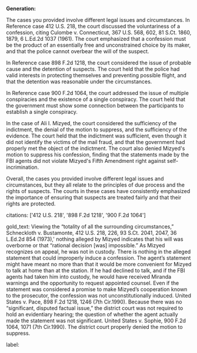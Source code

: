 **Generation:**



The cases you provided involve different legal issues and circumstances. In Reference case 412 U.S. 218, the court discussed the voluntariness of a confession, citing Culombe v. Connecticut, 367 U.S. 568, 602, 81 S.Ct. 1860, 1879, 6 L.Ed.2d 1037 (1961). The court emphasized that a confession must be the product of an essentially free and unconstrained choice by its maker, and that the police cannot overbear the will of the suspect.

In Reference case 898 F.2d 1218, the court considered the issue of probable cause and the detention of suspects. The court held that the police had valid interests in protecting themselves and preventing possible flight, and that the detention was reasonable under the circumstances.

In Reference case 900 F.2d 1064, the court addressed the issue of multiple conspiracies and the existence of a single conspiracy. The court held that the government must show some connection between the participants to establish a single conspiracy.

In the case of Ali I. Mizyed, the court considered the sufficiency of the indictment, the denial of the motion to suppress, and the sufficiency of the evidence. The court held that the indictment was sufficient, even though it did not identify the victims of the mail fraud, and that the government had properly met the object of the indictment. The court also denied Mizyed's motion to suppress his confession, finding that the statements made by the FBI agents did not violate Mizyed's Fifth Amendment right against self-incrimination.

Overall, the cases you provided involve different legal issues and circumstances, but they all relate to the principles of due process and the rights of suspects. The courts in these cases have consistently emphasized the importance of ensuring that suspects are treated fairly and that their rights are protected.



citations: ['412 U.S. 218', '898 F.2d 1218', '900 F.2d 1064']

gold_text: Viewing the “totality of all the surrounding circumstances,” Schneckloth v. Bustamonte, 412 U.S. 218, 226, 93 S.Ct. 2041, 2047, 36 L.Ed.2d 854 (1973),' nothing alleged by Mizyed indicates that his will was overborne or that “rational decision [was] impossible.” As Mizyed recognizes on appeal, he was not in custody. There is nothing in the alleged statement that could improperly induce a confession. The agent’s statement might have meant no more than that it would be more convenient for Mizyed to talk at home than at the station. If he had declined to talk, and if the FBI agents had taken him into custody, he would have received Miranda warnings and the opportunity to request appointed counsel. Even if the statement was considered a promise to make Mizyed’s cooperation known to the prosecutor, the confession was not unconstitutionally induced. United States v. Pace, 898 F.2d 1218, 1246 (7th Cir.1990). Because there was no “significant, disputed factual issue,” the district court was not required to hold an evidentiary hearing; the question of whether the agent actually made the statement was not significant. United States v. Sophie, 900 F.2d 1064, 1071 (7th Cir.1990). The district court properly denied the motion to suppress.

label: 